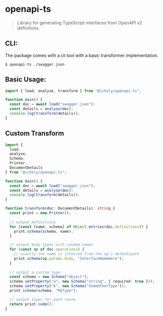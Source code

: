 # openapi-ts

> Library for generating TypeScript interfaces from OpenAPI v2 definitions.

## CLI:

The package comes with a cli tool with a basic transformer implementation.

```
$ openapi-ts ./swagger.json
```

## Basic Usage:

``` ts
import { load, analyse, transform } from "@icholy/openapi-ts";

function main() {
  const doc = await load("swagger.json");
  const details = analyse(doc);
  console.log(transform(details));
}
```

## Custom Transform

``` ts
import {
  load,
  analyse,
  Schema,
  Printer,
  DocumentDetails
} from "@icholy/openapi-ts";

function main() {
  const doc = await load("swagger.json");
  const details = analyse(doc);
  console.log(transform(details));
}

function transform(doc: DocumentDetails): string {
  const print = new Printer();
  
  // output definitions
  for (const [name, schema] of Object.entries(doc.definitions)) {
    print.schema(schema, name);
  }

  // output body types with random names
  for (const op of doc.operations) {
    // usually the name is inferred from the op's method/path
    print.schema(op.params.body, "InterfaceNameHere");
  }
  
  // output a custom type
  const schema = new Schema("object");
  schema.setProperty("a", new Schema("string", { required: true }));
  schema.setProperty("b", new Schema("SomeOtherType"));
  print.schema(schema, "MyType");

  // output types for each route
  return print.code();
}
```
